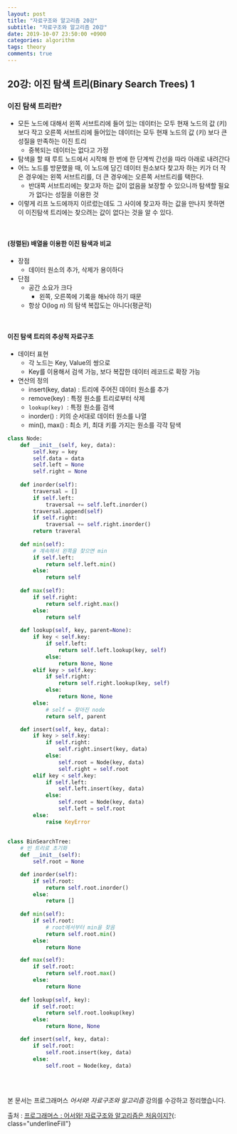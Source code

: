 ```yaml
---
layout: post
title: "자료구조와 알고리즘 20강"
subtitle: "자료구조와 알고리즘 20강"
date: 2019-10-07 23:50:00 +0900
categories: algorithm
tags: theory
comments: true
---
```


## 20강: 이진 탐색 트리(Binary Search Trees) 1

### 이진 탐색 트리란?

- 모든 노드에 대해서 왼쪽 서브트리에 들어 있는 데이터는 모두 현재 노드의 값 (키) 보다 작고 오른쪽 서브트리에 들어있는 데이터는 모두 현재 노드의 값 (키) 보다 큰 성질을 만족하는 이진 트리
  - 중복되는 데이터는 없다고 가정
- 탐색을 할 때 루트 노드에서 시작해 한 번에 한 단계씩 간선을 따라 아래로 내려간다
- 어느 노드를 방문했을 때, 이 노드에 담긴 데이터 원소보다 찾고자 하는 키가 더 작은 경우에는 왼쪽 서브트리를, 더 큰 경우에는 오른쪽 서브트리를 택한다.
  - 반대쪽 서브트리에는 찾고자 하는 값이 없음을 보장할 수 있으니까 탐색할 필요가 없다는 성질을 이용한 것
- 이렇게 리프 노드에까지 이르렀는데도 그 사이에 찾고자 하는 값을 만나지 못하면 이 이진탐색 트리에는 찾으려는 값이 없다는 것을 알 수 있다.

<br>

#### (정렬된) 배열을 이용한 이진 탐색과 비교

- 장점
  - 데이터 원소의 추가, 삭제가 용이하다
- 단점
  - 공간 소요가 크다
    - 왼쪽, 오른쪽에 기록을 해놔야 하기 때문
  - 항상 O(log _n_) 의 탐색 복잡도는 아니다(평균적)

<br>

#### 이진 탐색 트리의 추상적 자료구조

- 데이터 표현
  - 각 노드는 Key, Value의 쌍으로
  - Key를 이용해서 검색 가능, 보다 복잡한 데이터 레코드로 확장 가능
- 연산의 정의
  - insert(key, data) : 트리에 주어진 데이터 원소를 추가
  - remove(key) : 특정 원소를 트리로부터 삭제
  - `lookup(key) `: 특정 원소를 검색
  - inorder() : 키의 순서대로 데이터 원소를 나열
  - min(), max() : 최소 키, 최대 키를 가지는 원소를 각각 탐색

```python
class Node:
    def __init__(self, key, data):
        self.key = key
        self.data = data
        self.left = None
        self.right = None
		
    def inorder(self):
        traversal = []
        if self.left:
            traversal += self.left.inorder()
        traversal.append(self)
        if self.right:
            traversal += self.right.inorder()
        return traveral
    
    def min(self):
        # 계속해서 왼쪽을 찾으면 min
        if self.left:
            return self.left.min()
        else:
            return self
          
    def max(self):
        if self.right:
            return self.right.max()
        else:
            return self
    
    def lookup(self, key, parent=None):
        if key < self.key:
            if self.left:
                return self.left.lookup(key, self)
            else:
                return None, None
        elif key > self.key:
            if self.right:
                return self.right.lookup(key, self)
            else:
                return None, None
        else:
            # self = 찾아진 node
            return self, parent

    def insert(self, key, data):
        if key > self.key:
            if self.right:
                self.right.insert(key, data)
            else:
                self.root = Node(key, data)
                self.right = self.root
        elif key < self.key:
            if self.left:
                self.left.insert(key, data)
            else:
                self.root = Node(key, data)
                self.left = self.root
        else:
            raise KeyError
          	 
    
class BinSearchTree:
    # 빈 트리로 초기화
    def __init__(self):
        self.root = None

    def inorder(self):
        if self.root:
            return self.root.inorder()
        else:
            return []
          
    def min(self):
        if self.root:
            # root에서부터 min을 찾음
            return self.root.min()
        else:
            return None

    def max(self):
        if self.root:
            return self.root.max()
        else:
            return None
      
    def lookup(self, key):
        if self.root:
            return self.root.lookup(key)
        else:
            return None, None

    def insert(self, key, data):
        if self.root:
            self.root.insert(key, data)
        else:
            self.root = Node(key, data)
      	
```





<br>



본 문서는 프로그래머스 *어서와! 자료구조와 알고리즘* 강의를 수강하고 정리했습니다.



출처 : [프로그래머스 : 어서와! 자료구조와 알고리즘은 처음이지?](https://programmers.co.kr/learn/courses/57){: class="underlineFill"}